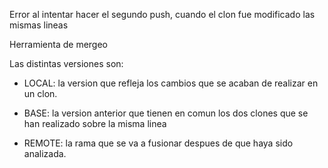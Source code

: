 ﻿Error al intentar hacer el segundo push, cuando el clon fue modificado las mismas lineas


Herramienta de mergeo


Las distintas versiones son:
 - LOCAL: la version que refleja los cambios que se acaban de realizar en un clon.

 - BASE: la version anterior que tienen en comun los dos clones que se han realizado sobre la misma linea

 - REMOTE: la rama que se va a fusionar despues de que haya sido analizada.
